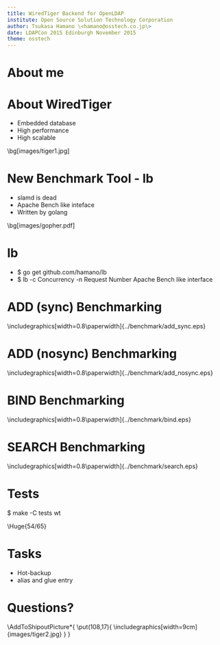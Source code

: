 ```yaml
---
title: WiredTiger Backend for OpenLDAP
institute: Open Source Solution Technology Corporation
author: Tsukasa Hamano \<hamano@osstech.co.jp\>
date: LDAPCon 2015 Edinburgh November 2015
theme: osstech
---
```

# About me

# About WiredTiger

- Embedded database
- High performance
- High scalable

\bg[images/tiger1.jpg]

# New Benchmark Tool - lb

- slamd is dead
- Apache Bench like inteface
- Written by golang

\bg[images/gopher.pdf]

# lb

- $ go get github.com/hamano/lb
- $ lb -c Concurrency -n Request Number
  Apache Bench like interface

# ADD (sync) Benchmarking
\includegraphics[width=0.8\paperwidth]{../benchmark/add_sync.eps}

# ADD (nosync) Benchmarking
\includegraphics[width=0.8\paperwidth]{../benchmark/add_nosync.eps}

# BIND Benchmarking
\includegraphics[width=0.8\paperwidth]{../benchmark/bind.eps}

# SEARCH Benchmarking
\includegraphics[width=0.8\paperwidth]{../benchmark/search.eps}

# Tests

$ make -C tests wt

\Huge{54/65}

# Tasks

- Hot-backup
- alias and glue entry

# Questions?

\AddToShipoutPicture*{
  \put(108,17){
    \includegraphics[width=9cm]{images/tiger2.jpg}
  }
}
